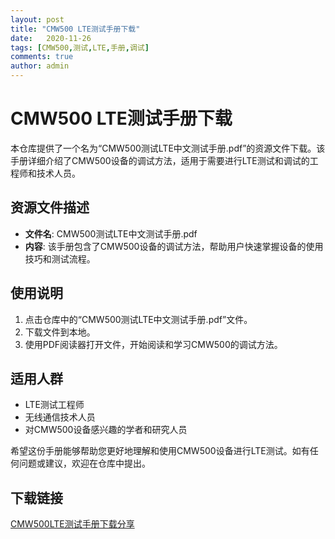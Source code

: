 ```yaml
---
layout: post
title: "CMW500 LTE测试手册下载"
date:   2020-11-26
tags: [CMW500,测试,LTE,手册,调试]
comments: true
author: admin
---
```

# CMW500 LTE测试手册下载

本仓库提供了一个名为“CMW500测试LTE中文测试手册.pdf”的资源文件下载。该手册详细介绍了CMW500设备的调试方法，适用于需要进行LTE测试和调试的工程师和技术人员。

## 资源文件描述

- **文件名**: CMW500测试LTE中文测试手册.pdf
- **内容**: 该手册包含了CMW500设备的调试方法，帮助用户快速掌握设备的使用技巧和测试流程。

## 使用说明

1. 点击仓库中的“CMW500测试LTE中文测试手册.pdf”文件。
2. 下载文件到本地。
3. 使用PDF阅读器打开文件，开始阅读和学习CMW500的调试方法。

## 适用人群

- LTE测试工程师
- 无线通信技术人员
- 对CMW500设备感兴趣的学者和研究人员

希望这份手册能够帮助您更好地理解和使用CMW500设备进行LTE测试。如有任何问题或建议，欢迎在仓库中提出。

## 下载链接

[CMW500LTE测试手册下载分享](https://pan.quark.cn/s/552e9b666bff)
